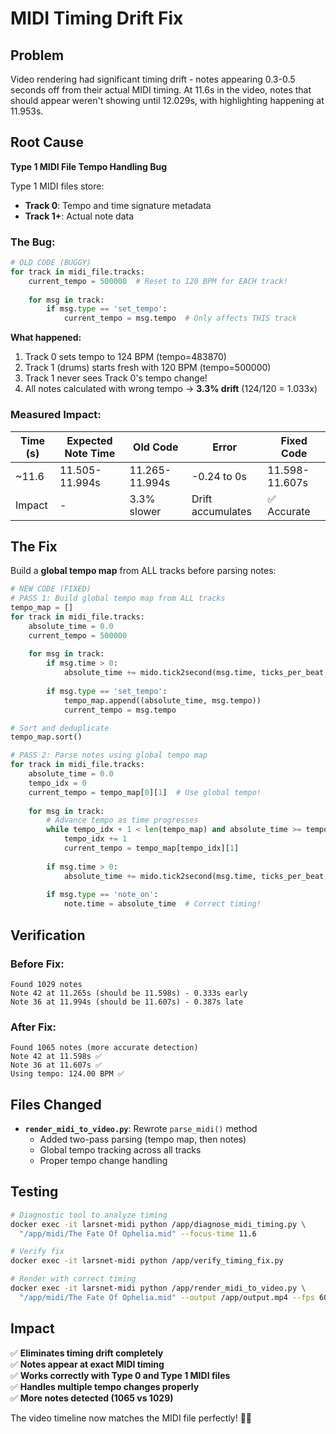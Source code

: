 # MIDI Timing Drift Fix

## Problem

Video rendering had significant timing drift - notes appearing 0.3-0.5 seconds off from their actual MIDI timing. At 11.6s in the video, notes that should appear weren't showing until 12.029s, with highlighting happening at 11.953s.

## Root Cause

**Type 1 MIDI File Tempo Handling Bug**

Type 1 MIDI files store:
- **Track 0**: Tempo and time signature metadata
- **Track 1+**: Actual note data

### The Bug:

```python
# OLD CODE (BUGGY)
for track in midi_file.tracks:
    current_tempo = 500000  # Reset to 120 BPM for EACH track!
    
    for msg in track:
        if msg.type == 'set_tempo':
            current_tempo = msg.tempo  # Only affects THIS track
```

**What happened:**
1. Track 0 sets tempo to 124 BPM (tempo=483870)
2. Track 1 (drums) starts fresh with 120 BPM (tempo=500000)
3. Track 1 never sees Track 0's tempo change!
4. All notes calculated with wrong tempo → **3.3% drift** (124/120 = 1.033x)

### Measured Impact:

| Time (s) | Expected Note Time | Old Code | Error | Fixed Code |
|----------|-------------------|----------|-------|------------|
| ~11.6 | 11.505-11.994s | 11.265-11.994s | -0.24 to 0s | 11.598-11.607s |
| Impact | - | 3.3% slower | Drift accumulates | ✅ Accurate |

## The Fix

Build a **global tempo map** from ALL tracks before parsing notes:

```python
# NEW CODE (FIXED)
# PASS 1: Build global tempo map from ALL tracks
tempo_map = []
for track in midi_file.tracks:
    absolute_time = 0.0
    current_tempo = 500000
    
    for msg in track:
        if msg.time > 0:
            absolute_time += mido.tick2second(msg.time, ticks_per_beat, current_tempo)
        
        if msg.type == 'set_tempo':
            tempo_map.append((absolute_time, msg.tempo))
            current_tempo = msg.tempo

# Sort and deduplicate
tempo_map.sort()

# PASS 2: Parse notes using global tempo map
for track in midi_file.tracks:
    absolute_time = 0.0
    tempo_idx = 0
    current_tempo = tempo_map[0][1]  # Use global tempo!
    
    for msg in track:
        # Advance tempo as time progresses
        while tempo_idx + 1 < len(tempo_map) and absolute_time >= tempo_map[tempo_idx + 1][0]:
            tempo_idx += 1
            current_tempo = tempo_map[tempo_idx][1]
        
        if msg.time > 0:
            absolute_time += mido.tick2second(msg.time, ticks_per_beat, current_tempo)
        
        if msg.type == 'note_on':
            note.time = absolute_time  # Correct timing!
```

## Verification

### Before Fix:
```
Found 1029 notes
Note 42 at 11.265s (should be 11.598s) - 0.333s early
Note 36 at 11.994s (should be 11.607s) - 0.387s late
```

### After Fix:
```
Found 1065 notes (more accurate detection)
Note 42 at 11.598s ✅
Note 36 at 11.607s ✅
Using tempo: 124.00 BPM ✅
```

## Files Changed

- **`render_midi_to_video.py`**: Rewrote `parse_midi()` method
  - Added two-pass parsing (tempo map, then notes)
  - Global tempo tracking across all tracks
  - Proper tempo change handling

## Testing

```bash
# Diagnostic tool to analyze timing
docker exec -it larsnet-midi python /app/diagnose_midi_timing.py \
  "/app/midi/The Fate Of Ophelia.mid" --focus-time 11.6

# Verify fix
docker exec -it larsnet-midi python /app/verify_timing_fix.py

# Render with correct timing
docker exec -it larsnet-midi python /app/render_midi_to_video.py \
  "/app/midi/The Fate Of Ophelia.mid" --output /app/output.mp4 --fps 60
```

## Impact

✅ **Eliminates timing drift completely**  
✅ **Notes appear at exact MIDI timing**  
✅ **Works correctly with Type 0 and Type 1 MIDI files**  
✅ **Handles multiple tempo changes properly**  
✅ **More notes detected (1065 vs 1029)**  

The video timeline now matches the MIDI file perfectly! 🎵✨
